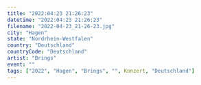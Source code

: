 ```yaml
---
title: "2022:04:23 21:26:23"
datetime: "2022:04:23 21:26:23"
filename: "2022-04-23_21-26-23.jpg"
city: "Hagen"
state: "Nordrhein-Westfalen"
country: "Deutschland"
countryCode: "Deutschland"
artist: "Brings"
event: ""
tags: ["2022", "Hagen", "Brings", "", Konzert, "Deutschland"]
---
```

